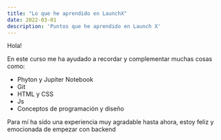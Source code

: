 ```yaml
---
title: "Lo que he aprendido en LaunchX"
date: 2022-03-01
description: 'Puntos que he aprendido en Launch X'
---
```


Hola!

En este curso me ha ayudado a recordar y complementar muchas cosas como:
- Phyton y Jupiter Notebook
- Git
- HTML y CSS
- Js
- Conceptos de programación y diseño

Para mí ha sido una experiencia muy agradable hasta ahora, estoy feliz y emocionada de empezar con backend

